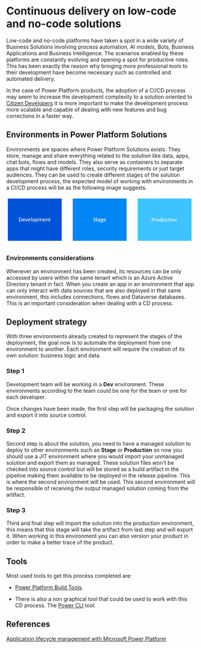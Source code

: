 # Continuous delivery on low-code and no-code solutions

Low-code and no-code platforms have taken a spot in a wide variety of Business Solutions involving process automation, AI models, Bots, Business Applications and Business Intelligence. The scenarios enabled by these platforms are constantly evolving and opening a spot for productive roles. This has been exactly the reason why bringing more professional tools to their development have become necessary such as controlled and automated delivery.

In the case of Power Platform products, the adoption of a CI/CD process may seem to increase the development complexity to a solution oriented to [Citizen Developers](https://www.gartner.com/en/information-technology/glossary/citizen-developer) it is more important to make the development process more scalable and capable of dealing with new features and bug corrections in a faster way.

## Environments in Power Platform Solutions

Environments are spaces where Power Platform Solutions exists. They store, manage and share everything related to the solution like data, apps, chat bots, flows and models. They also serve as containers to separate apps that might have different roles, security requirements or just target audiences. They can be used to create different stages of the solution development process, the expected model of working with environments in a CI/CD process will be as the following image suggests.

![image](../images/environments.png)

### Environments considerations

Whenever an environment has been created, its resources can be only accessed by users within the same tenant which is an Azure Active Directory tenant in fact. When you create an app in an environment that app can only interact with data sources that are also deployed in that same environment, this includes connections, flows and Dataverse databases. This is an important consideration when dealing with a CD process.

## Deployment strategy

With three environments already created to represent the stages of the deployment, the goal now is to automate the deployment from one environment to another. Each environment will require the creation of its own solution: business logic and data.

### Step 1

Development team will be working in a **Dev** environment. These environments according to the team could be one for the team or one for each developer.

Once changes have been made, the first step will be packaging the solution and export it into source control.

### Step 2

Second step is about the solution, you need to have a managed solution to deploy to other environments such as **Stage** or **Production** so now you should use a JIT environment where you would import your unmanaged solution and export them as managed. These solution files won't be checked into source control but will be stored as a build artifact in the pipeline making them available to be deployed in the release pipeline. This is where the second environment will be used. This second environment will be responsible of receiving the output managed solution coming from the artifact.

### Step 3

Third and final step will import the solution into the production environment, this means that this stage will take the artifact from last step and will export it. When working in this environment you can also version your product in order to make a better trace of the product.

## Tools

Most used tools to get this process completed are:

* [Power Platform Build Tools](https://marketplace.visualstudio.com/items?itemName=microsoft-IsvExpTools.PowerPlatform-BuildTools).

* There is also a non graphical tool that could be used to work with this CD process. The [Power CLI](https://aka.ms/PowerAppsCLI) tool.

## References

[Application lifecycle management with Microsoft Power Platform](https://learn.microsoft.com/en-us/power-platform/alm/)
